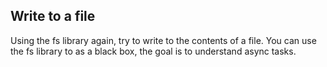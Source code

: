 ## Write to a file
Using the fs library again, try to write to the contents of a file.
You can use the fs library to as a black box, the goal is to understand async tasks.